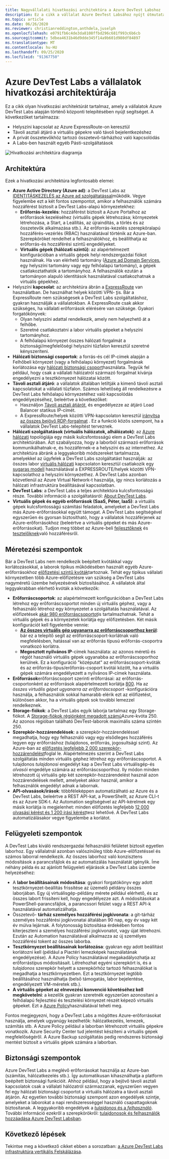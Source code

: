 ```yaml
---
title: Nagyvállalati hivatkozási architektúra a Azure DevTest Labshoz
description: Ez a cikk a vállalat Azure DevTest Labsához nyújt útmutatást.
ms.topic: article
ms.date: 06/26/2020
ms.reviewer: christianreddington,anthdela,juselph
ms.openlocfilehash: e0791fb6c4de3da8108ffbd296c681f993c6b6cb
ms.sourcegitcommit: 5dbea4631b46d9dde345f14a9b601d980df84897
ms.translationtype: MT
ms.contentlocale: hu-HU
ms.lasthandoff: 09/25/2020
ms.locfileid: "91367750"
---
```

# <a name="azure-devtest-labs-reference-architecture-for-enterprises"></a>Azure DevTest Labs a vállalatok hivatkozási architektúrája
Ez a cikk olyan hivatkozási architektúrát tartalmaz, amely a vállalatok Azure DevTest Labs alapján történő központi telepítésében nyújt segítséget. A következőket tartalmazza:
- Helyszíni kapcsolat az Azure ExpressRoute-on keresztül
- Távoli asztali átjáró a virtuális gépekre való távoli bejelentkezéshez
- A privát összetevőkhöz tartozó összetevő-tárházhoz való kapcsolódás
- A Labs-ben használt egyéb Pásti-szolgáltatások

![Hivatkozási architektúra diagramja](./media/devtest-lab-reference-architecture/reference-architecture.png)

## <a name="architecture"></a>Architektúra
Ezek a hivatkozási architektúra legfontosabb elemei:

- **Azure Active Directory (Azure ad)**: a DevTest Labs az [IDENTITÁSKEZELÉS az Azure ad szolgáltatással](../active-directory/fundamentals/active-directory-whatis.md)működik. Vegye figyelembe ezt a két fontos szempontot, amikor a felhasználók számára hozzáférést biztosít a DevTest Labs-alapú környezetekhez:
    - **Erőforrás-kezelés**: hozzáférést biztosít a Azure Portalhoz az erőforrások kezeléséhez (virtuális gépek létrehozása; környezetek létrehozása, a Start, a Leállítás, az újraindítás, a törlés és az összetevők alkalmazása stb.). Az erőforrás-kezelés szerepköralapú hozzáférés-vezérlés (RBAC) használatával történik az Azure-ban. Szerepköröket rendelhet a felhasználókhoz, és beállíthatja az erőforrás-és hozzáférési szintű engedélyeket.
    - **Virtuális gépek (hálózati szintű)**: az alapértelmezett konfigurációban a virtuális gépek helyi rendszergazdai fiókot használnak. Ha van elérhető tartomány ([Azure ad Domain Services](../active-directory-domain-services/overview.md), egy helyszíni tartomány vagy egy felhőalapú tartomány), a gépek csatlakoztathatók a tartományhoz. A felhasználók ezután a tartományon alapuló identitások használatával csatlakozhatnak a virtuális gépekhez.
- Helyszíni **kapcsolat**: az architektúra ábrán a [ExpressRoute](../expressroute/expressroute-introduction.md) van használatban. De használhat helyek közötti VPN- [t](../vpn-gateway/vpn-gateway-about-vpn-gateway-settings.md)is. Bár a ExpressRoute nem szükségesek a DevTest Labs szolgáltatáshoz, gyakran használják a vállalatokban. A ExpressRoute csak akkor szükséges, ha vállalati erőforrások elérésére van szüksége. Gyakori forgatókönyvek:
    - Olyan helyszíni adattal rendelkezik, amely nem helyezhető át a felhőbe.
    - Szeretné csatlakoztatni a labor virtuális gépeket a helyszíni tartományhoz.
    - A felhőalapú környezet összes hálózati forgalmát a biztonsági/megfelelőségi helyszíni tűzfalon keresztül szeretné kényszeríteni.
- **Hálózati biztonsági csoportok**: a forrás-és cél IP-címek alapján a Felhőbeli környezet (vagy a felhőalapú környezet) forgalmának korlátozása egy [hálózati biztonsági csoport](../virtual-network/security-overview.md)használata. Tegyük fel például, hogy csak a vállalati hálózatról származó forgalmat kívánja engedélyezni a tesztkörnyezet hálózatai között.
- **Távoli asztali átjáró**: a vállalatok általában letiltják a kimenő távoli asztali kapcsolatokat a vállalati tűzfalon. Számos lehetőség áll rendelkezésre a DevTest Labs felhőalapú környezetéhez való kapcsolódás engedélyezéséhez, beleértve a következőket:
  - Használjon [Távoli asztali átjárót](/windows-server/remote/remote-desktop-services/desktop-hosting-logical-architecture), és engedélyezze az átjáró Load Balancer statikus IP-címét.
  - A ExpressRoute/helyek közötti VPN-kapcsolaton keresztül [irányítsa az összes bejövő RDP-forgalmat](../vpn-gateway/vpn-gateway-forced-tunneling-rm.md) . Ez a funkció közös szempont, ha a vállalatok DevTest Labs-telepítést terveznek.
- **Hálózati szolgáltatások (virtuális hálózatok, alhálózatok)**: az [Azure hálózati](../networking/networking-overview.md) topológiája egy másik kulcsfontosságú elem a DevTest Labs architektúrában. Azt szabályozza, hogy a laborból származó erőforrások kommunikálhatnak-e, és hozzáférnek-e a helyszíni és az internethez. Az architektúra ábránk a leggyakoribb módszereket tartalmazza, amelyekkel az ügyfelek a DevTest Labs szolgáltatást használják: az összes labor [virtuális hálózati](../virtual-network/virtual-network-peering-overview.md) kapcsolaton keresztül csatlakozik egy [sugaras modell](/azure/architecture/reference-architectures/hybrid-networking/hub-spoke) használatával a EXPRESSROUTE/helyek közötti VPN-kapcsolathoz a helyszíni környezethez. A DevTest Labs azonban közvetlenül az Azure Virtual Network-t használja, így nincs korlátozás a hálózati infrastruktúra beállításával kapcsolatban.
- **DevTest Labs**: a DevTest Labs a teljes architektúra kulcsfontosságú része. További információ a szolgáltatásról: [About DevTest Labs](devtest-lab-overview.md).
- **Virtuális gépek és egyéb erőforrások (SaaS, Péter, IaaS)**: a virtuális gépek kulcsfontosságú számítási feladatok, amelyeket a DevTest Labs más Azure-erőforrásokkal együtt támogat. A DevTest Labs segítségével egyszerűen és gyorsan biztosítható, hogy a vállalatok hozzáférjenek az Azure-erőforrásokhoz (beleértve a virtuális gépeket és más Azure-erőforrásokat). Tudjon meg többet az Azure-beli [fejlesztőknek](devtest-lab-developer-lab.md) és [tesztelőknek](devtest-lab-test-env.md)való hozzáférésről.

## <a name="scalability-considerations"></a>Méretezési szempontok
Bár a DevTest Labs nem rendelkezik beépített kvótákkal vagy korlátozásokkal, a laborok tipikus működésében használt egyéb Azure-erőforrásokhoz [előfizetési szintű kvóták](../azure-resource-manager/management/azure-subscription-service-limits.md)tartoznak. Tehát egy tipikus vállalati környezetben több Azure-előfizetésre van szükség a DevTest Labs nagyméretű üzembe helyezésének biztosításához. A vállalatok által leggyakrabban elérhető kvóták a következők:

- **Erőforráscsoportok**: az alapértelmezett konfigurációban a DevTest Labs létrehoz egy erőforráscsoportot minden új virtuális géphez, vagy a felhasználó létrehoz egy környezetet a szolgáltatás használatával. Az előfizetések [akár 980 erőforráscsoportot](../azure-resource-manager/management/azure-subscription-service-limits.md#subscription-limits)is tartalmazhatnak. Tehát a virtuális gépek és a környezetek korlátja egy előfizetésben. Két másik konfigurációt kell figyelembe vennie:
    - **[Az összes virtuális gép ugyanarra az erőforráscsoporthoz kerül](resource-group-control.md)**: bár ez a telepítő segít az erőforráscsoport-korlátnak való megfelelésben, hatással van az erőforrás típusú erőforrás-csoportra vonatkozó korlátra.
    - **Megosztott nyilvános IP**-címek használata: az azonos méretű és régiót használó virtuális gépek ugyanabba az erőforráscsoporthoz kerülnek. Ez a konfiguráció "középutat" az erőforráscsoport-kvóták és az erőforrás-típus/erőforrás-csoport kvótái között, ha a virtuális gépek számára engedélyezett a nyilvános IP-címek használata.
- **Erőforrások**erőforráscsoport szerinti erőforrásai: az erőforrás-csoportonként az erőforrások alapértelmezett korlátja [800](../azure-resource-manager/management/azure-subscription-service-limits.md#resource-group-limits).  Ha az *összes virtuális gépet ugyanarra az erőforráscsoport* -konfigurációra használja, a felhasználók sokkal hamarabb elérik ezt az előfizetést, különösen akkor, ha a virtuális gépek sok további lemezzel rendelkeznek.
- **Storage-fiókok**: a DevTest Labs egyik laborja tartalmaz egy Storage-fiókot. A [Storage-fiókok régiónként megadott számú](../azure-resource-manager/management/azure-subscription-service-limits.md#storage-limits)Azure-kvóta 250. Az azonos régióban található DevTest-laborok maximális száma szintén 250.
- **Szerepkör-hozzárendelések**: a szerepkör-hozzárendeléssel megadhatja, hogy egy felhasználó vagy egy elsődleges hozzáférés legyen egy erőforráshoz (tulajdonos, erőforrás, jogosultsági szint). Az Azure-ban az [előfizetés legfeljebb 2 000 szerepkör-hozzárendelést](../azure-resource-manager/management/azure-subscription-service-limits.md#azure-role-based-access-control-limits)foglal le. Alapértelmezés szerint a DevTest Labs szolgáltatás minden virtuális géphez létrehoz egy erőforráscsoportot. A tulajdonos *tulajdonosi* engedélyt kap a DevTest Labs virtuálisgép-és *olvasói* engedélye számára az erőforráscsoporthoz. Ily módon minden létrehozott új virtuális gép két szerepkör-hozzárendelést használ azon hozzárendelések mellett, amelyeket akkor használ, amikor a felhasználók engedélyt adnak a labornak.
- **API-olvasások/írások**: többféleképpen automatizálható az Azure és a DevTest Labs, beleértve a REST API-kat, a PowerShellt, az Azure CLI-t és az Azure SDK-t. Az Automation segítségével az API-kérelmek egy másik korlátja is megjelenhet: minden előfizetés legfeljebb [12 000 olvasási kérést és 1 200 írási kérést](../azure-resource-manager/management/request-limits-and-throttling.md)tesz lehetővé. A DevTest Labs automatizálásakor vegye figyelembe a korlátot.

## <a name="manageability-considerations"></a>Felügyeleti szempontok
A DevTest Labs kiváló rendszergazdai felhasználói felületet biztosít egyetlen laborhoz. Egy vállalatnál azonban valószínűleg több Azure-előfizetéssel és számos laborral rendelkezik. Az összes laborhoz való konzisztens módosítások a parancsfájlok és az automatizálás használatát igénylik. Íme néhány példa és az ajánlott felügyeleti eljárások a DevTest Labs üzembe helyezéséhez:

- A **labor beállításainak módosítása**: gyakori forgatókönyv egy adott tesztkörnyezet-beállítás frissítése az üzemelő példány összes laborjában. Egy új virtuálisgép-példány mérete például elérhető, és az összes labort frissíteni kell, hogy engedélyezze azt. A módosításokat a PowerShell-parancsfájlok, a parancssori felület vagy a REST API-k használatával automatizálhatja.  
- Összetevő- **tárház személyes hozzáférési jogkivonata**: a git-tárház személyes hozzáférési jogkivonatai általában 90 nap, egy év vagy két év múlva lejárnak. A folytonosság biztosítása érdekében fontos kiterjeszteni a személyes hozzáférési jogkivonatot, vagy újat létrehozni. Ezután az Automation használatával alkalmazza az új személyes hozzáférési tokent az összes laborba.
- **Tesztkörnyezet beállításainak korlátozása**: gyakran egy adott beállítást korlátozni kell (például a Piactéri lemezképek használatának engedélyezése). A Azure Policy használatával megakadályozhatja az erőforrástípus módosításait. Létrehozhat egyéni szerepkört is, és a *tulajdonos* szerepkör helyett a szerepkörhöz tartozó felhasználókat is megadhatja a tesztkörnyezetben. Ezt a tesztkörnyezet legtöbb beállításához használhatja (belső támogatás, labor bejelentése, engedélyezett VM-méretek stb.).
- **A virtuális gépeket az elnevezési konvenció követéséhez kell megkövetelni**: a kezelők gyakran szeretnék egyszerűen azonosítani a felhőalapú fejlesztési és tesztelési környezet részét képező virtuális gépeket. Ezt a [Azure Policy](https://github.com/Azure/azure-policy/tree/master/samples/TextPatterns/allow-multiple-name-patterns)használatával teheti meg.

Fontos megjegyezni, hogy a DevTest Labs a mögöttes Azure-erőforrásokat használja, amelyek ugyanúgy kezelhetők: hálózatkezelés, lemezek, számítás stb. A Azure Policy például a laborban létrehozott virtuális gépekre vonatkozik. Azure Security Center tud jelentést készíteni a virtuális gépek megfelelőségéről. A Azure Backup szolgáltatás pedig rendszeres biztonsági mentést biztosít a virtuális gépek számára a laborban.

## <a name="security-considerations"></a>Biztonsági szempontok
Azure DevTest Labs a meglévő erőforrásokat használja az Azure-ban (számítás, hálózatkezelés stb.). Így automatikusan kihasználhatja a platform beépített biztonsági funkcióit. Ahhoz például, hogy a bejövő távoli asztali kapcsolatok csak a vállalati hálózatról származzanak, egyszerűen vegyen fel egy hálózati biztonsági csoportot a virtuális hálózatra a távoli asztali átjárón. Az egyetlen további biztonsági szempont azon engedélyek szintje, amelyeket a laborokat a napi rendszerességgel használó csapattagoknak biztosítanak. A leggyakoribb engedélyek a [ *tulajdonos* és a *felhasználó*](devtest-lab-add-devtest-user.md). További információ ezekről a szerepkörökről: [tulajdonosok és felhasználók hozzáadása Azure DevTest Labsban](devtest-lab-add-devtest-user.md).

## <a name="next-steps"></a>Következő lépések
Tekintse meg a következő cikket ebben a sorozatban: [a Azure DevTest Labs infrastruktúra vertikális Felskálázása](devtest-lab-guidance-scale.md).
